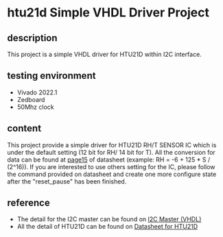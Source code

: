 # htu21d Simple VHDL Driver Project

## description
This project is a simple VHDL driver for HTU21D within I2C interface.

## testing environment
 * Vivado 2022.1
 * Zedboard
 * 50Mhz clock

## content
This project provide a simple driver for HTU21D RH/T SENSOR IC which is under the default setting (12 bit for RH/ 14 bit for T). All the conversion for data can be found at [page15](https://www.te.com/commerce/DocumentDelivery/DDEController?Action=showdoc&DocId=Data+Sheet%7FHPC199_6%7FA6%7Fpdf%7FEnglish%7FENG_DS_HPC199_6_A6.pdf%7FHPP845E031R5) of datasheet (example: RH = -6 + 125 * S / (2^16)). If you are interested to use others setting for the IC, please follow the command provided on datasheet and create one more configure state after the "reset_pause" has been finished.

## reference
 * The detail for the I2C master can be found on [I2C Master (VHDL)](https://forum.digikey.com/t/i2c-master-vhdl/12797)
 * All the detail of HTU21D can be found on [Datasheet for HTU21D](https://www.te.com/commerce/DocumentDelivery/DDEController?Action=showdoc&DocId=Data+Sheet%7FHPC199_6%7FA6%7Fpdf%7FEnglish%7FENG_DS_HPC199_6_A6.pdf%7FHPP845E031R5)